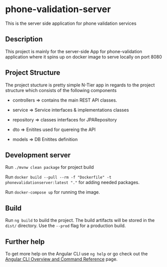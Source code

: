 # phone-validation-server
This is the server side application for phone validation services

## Description

This project is mainly for the server-side App for phone-validation application where it spins up on docker image to serve locally on port 8080

## Project Structure

The project stucture is pretty simple N-Tier app in regards to the project structure which consists of the following components

- controllers => contains the main REST API classes.

- service => Service interfaces & implementations classes 

- repository => classes interfaces for JPARepository

- dto => Enitites used for quereing the API

- models => DB Enitites definition

## Development server

Run `./mvnw clean package` for project build

Run `docker build --pull --rm -f "Dockerfile" -t phonevalidationserver:latest "."` for adding needed packages.

Run `docker-compose up` for running the image.

## Build

Run `ng build` to build the project. The build artifacts will be stored in the `dist/` directory. Use the `--prod` flag for a production build.


## Further help

To get more help on the Angular CLI use `ng help` or go check out the [Angular CLI Overview and Command Reference](https://angular.io/cli) page.

